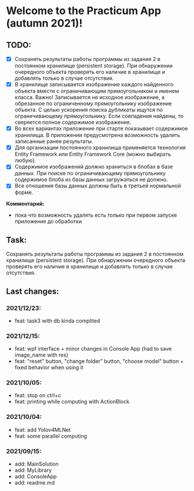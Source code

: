 # Welcome to the Practicum App (autumn 2021)!

## TODO:
- [x] Сохранять результаты работы программы из задания 2 в постоянном хранилище (persistent storage). При обнаружении очередного объекта проверять его наличие в хранилище и добавлять только в случае отсутствия. 
- [x] В хранилище записывается изображение каждого найденного объекта вместе с  ограничивающим прямоугольником и именем класса. Важно! Записывается не исходное изображение, а обрезанное по ограниченному прямоугольнику изображение объекта. С целью ускорения поиска дубликаты ищутся по ограничивающему прямоугольнику.  Если совпадения найдены, то сверяется полное содержимое изображения. 
- [x] Во всех вариантах приложение при старте показывает содержимое хранилища.  В приложении предусмотрена возможность удалить записанные ранее результаты. 
- [x] Для организации постоянного хранилища применяется технология Entity Framework или Entity Framework Core (можно выбирать любую). 
- [x] Содержимое изображений должно храниться в блобах в базе данных. При поиске по ограничивающему прямоугольнику содержимое блоба из базы данных загружаться не должно. 
- [x] Все отношения базы данных должны быть в третьей нормальной форме. 

**Комментарий:**
* пока что возможность удалять есть только при первом запуске приложения до обработки

## Task:
Сохранять результаты работы программы из задания 2 в постоянном хранилище (persistent storage). При обнаружении очередного объекта проверять его наличие в хранилище и добавлять только в случае отсутствия.  

## Last changes:
### 2021/12/23:
* feat: task3 with db kinda complited

### 2021/12/15:
* feat: wpf interface + minor changes in Console App (had to save image_name with res)
* feat: "reset" button, "change folder" button, "choose model" button + fixed behavior when using it

### 2021/10/05:
* feat: stop on ctrl+c
* feat: printing while computing with ActionBlock
  
### 2021/10/04:
* feat: add Yolov4MLNet
* feat: some parallel computing

### 2021/09/15:
* add: MainSolution
* add: MyLibrary
* add: ConsoleApp
* add: readme.md